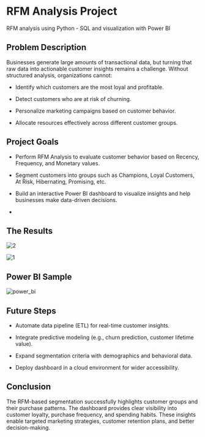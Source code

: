 # RFM Analysis Project
RFM analysis using Python - SQL and visualization with Power BI

## Problem Description

Businesses generate large amounts of transactional data, but turning that raw data into actionable customer insights remains a challenge. Without structured analysis, organizations cannot:

* Identify which customers are the most loyal and profitable.

* Detect customers who are at risk of churning.

* Personalize marketing campaigns based on customer behavior.

* Allocate resources effectively across different customer groups.

## Project Goals

* Perform RFM Analysis to evaluate customer behavior based on Recency, Frequency, and Monetary values.

* Segment customers into groups such as Champions, Loyal Customers, At Risk, Hibernating, Promising, etc.

* Build an interactive Power BI dashboard to visualize insights and help businesses make data-driven decisions.
* 
## The Results

![2](https://user-images.githubusercontent.com/63555029/230893218-a28519e7-ba24-4ee4-bd76-0225611f1136.png)

![1](https://user-images.githubusercontent.com/63555029/230893233-393f1ad8-139f-4d8e-9adc-bfe844e2e69c.png)

## Power BI Sample

![power_bi](https://user-images.githubusercontent.com/63555029/230895599-fa98a9e4-b646-4c77-ba9b-1d6b6eac3243.png)


## Future Steps

* Automate data pipeline (ETL) for real-time customer insights.

* Integrate predictive modeling (e.g., churn prediction, customer lifetime value).

* Expand segmentation criteria with demographics and behavioral data.

* Deploy dashboard in a cloud environment for wider accessibility.

## Conclusion

The RFM-based segmentation successfully highlights customer groups and their purchase patterns. The dashboard provides clear visibility into customer loyalty, purchase frequency, and spending habits. These insights enable targeted marketing strategies, customer retention plans, and better decision-making.
